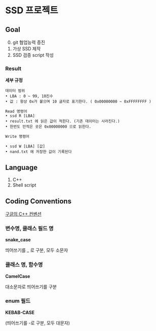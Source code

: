 # SSD 프로젝트

## Goal

0. git 협업능력 증진
1. 가상 SSD 제작
2. SSD 검증 script 작성

### Result

**세부 규정**

    데이터 범위
    • LBA : 0 ~ 99, 10진수
    • 값 : 항상 0x가 붙으며 10 글자로 표기한다. ( 0x00000000 ~ 0xFFFFFFFF )

    Read 명령어
    • ssd R [LBA]
    • result.txt 에 읽은 값이 적힌다. (기존 데이터는 사라진다.)
    • 한번도 안적은 곳은 0x00000000 으로 읽힌다.

    Write 명령어

    • ssd W [LBA] [값]
    • nand.txt 에 저장한 값이 기록된다

## Language

1. C++
2. Shell script

## Coding Conventions

[구글의 C++ 컨벤션](https://modoocode.com/335)

### 변수명, 클래스 필드 명

**snake_case**

띄어쓰기를 \_ 로 구분, 모두 소문자

### 클래스 명, 함수명

**CamelCase**

대소문자로 띄어쓰기를 구분

### enum 필드

**KEBAB-CASE**

(띄어쓰기를 -로 구분, 모두 대문자)
